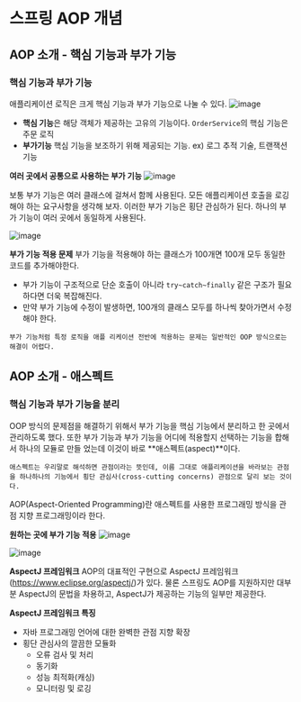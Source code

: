 # 스프링 AOP 개념

## AOP 소개 - 핵심 기능과 부가 기능
### 핵심 기능과 부가 기능

애플리케이션 로직은 크게 핵심 기능과 부가 기능으로 나눌 수 있다.
![image](https://github.com/user-attachments/assets/21f8d7cc-353a-4b78-aaba-b70b96529cde)

- **핵심 기능**은 해당 객체가 제공하는 고유의 기능이다. `OrderService`의 핵심 기능은 주문 로직
- **부가기능** 핵심 기능을 보조하기 위해 제공되는 기능. ex) 로그 추적 기술, 트랜잭션 기능

**여러 곳에서 공통으로 사용하는 부가 기능**
![image](https://github.com/user-attachments/assets/8565edcf-e80b-4673-9820-c795dae24d1f)

보통 부가 기능은 여러 클래스에 걸쳐서 함께 사용된다. 모든 애플리케이션 호출을 로깅해야 하는 요구사항을 생각해 보자. 이러한 부가 기능은 횡단 관심하가 된다.
하나의 부가 기능이 여러 곳에서 동일하게 사용된다.

![image](https://github.com/user-attachments/assets/b8380bb7-a1eb-4dc2-8c67-419232de34fc)

**부가 기능 적용 문제**
부가 기능을 적용해야 하는 클래스가 100개면 100개 모두 동일한 코드를 추가해야한다.
  - 부가 기능이 구조적으로 단순 호출이 아니라 `try~catch~finally` 같은 구조가 필요하다면 더욱 복잡해진다.
  - 만약 부가 기능에 수정이 발생하면, 100개의 클래스 모두를 하나씩 찾아가면서 수정해야 한다.

`부가 기능처럼 특정 로직을 애플 리케이션 전반에 적용하는 문제는 일반적인 OOP 방식으로는 해결이 어렵다.`

## AOP 소개 - 애스펙트
### 핵심 기능과 부가 기능을 분리
OOP 방식의 문제점을 해결하기 위해서 부가 기능을 핵심 기능에서 분리하고 한 곳에서 관리하도록 했다. 또한 부가 기능과 부가 기능을 어디에 적용할지 선택하는 기능을 합해서 하나의 모듈로 만들 었는데
이것이 바로 **애스펙트(aspect)**이다.

`애스펙트는 우리말로 해석하면 관점이라는 뜻인데, 이름 그대로 애플리케이션을 바라보는 관점을 하나하나의 기능에서 횡단 관심사(cross-cutting concerns) 관점으로 달리 보는 것이다.`

AOP(Aspect-Oriented Programming)란 애스펙트를 사용한 프로그래밍 방식을 관점 지향 프로그래밍이라 한다.

**원하는 곳에 부가 기능 적용**
![image](https://github.com/user-attachments/assets/ce4cbb4d-8549-463e-9855-de643c9dbcbf)

![image](https://github.com/user-attachments/assets/b78559a5-175e-486e-896d-1ab8caafd0ce)

**AspectJ 프레임워크**
AOP의 대표적인 구현으로 AspectJ 프레임워크(https://www.eclipse.org/aspectj/)가 있다. 
물론 스프링도 AOP를 지원하지만 대부분 AspectJ의 문법을 차용하고, AspectJ가 제공하는 기능의 일부만 제공한다.

**AspectJ 프레임워크 특징**
- 자바 프로그래밍 언어에 대한 완벽한 관점 지향 확장
- 횡단 관심사의 깔끔한 모듈화
  - 오류 검사 및 처리
  - 동기화
  - 성능 최적화(캐싱)
  - 모니터링 및 로깅

